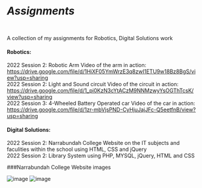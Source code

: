 # <b><h5>Assignments</h5></b>
A collection of my assignments for Robotics, Digital Solutions work


<h4>Robotics:</h4>

2022 Session 2: Robotic Arm
Video of the arm in action: https://drive.google.com/file/d/1HiXF05YmWrzE3q8zwI1ETU9w18Bz8BgS/view?usp=sharing
<br>
2022 Session 2: Light and Sound circuit
Video of the circuit in action: https://drive.google.com/file/d/1_pi0KzN3cYtACzM9NNMzwyYsOGThTcsK/view?usp=sharing
<br>
2022 Session 3: 4-Wheeled Battery Operated car 
Video of the car in action: https://drive.google.com/file/d/1zr-mbVjsPND-CyHjuJajJFc-Q5eetfnB/view?usp=sharing

<h4>Digital Solutions:</h4>

2022 Session 2: Narrabundah College Website on the IT subjects and faculities within the school using HTML, CSS and jQuery
<br>
2022 Session 2: Library System using PHP, MYSQL, jQuery, HTML and CSS




###Narrabundah College Website images

![image](https://user-images.githubusercontent.com/109852885/203284618-823afd2d-9dd9-4adb-a6a5-14e4e010102b.png)
![image](https://user-images.githubusercontent.com/109852885/203285063-110b78da-192f-4b29-ad6f-921c907f299e.png)

